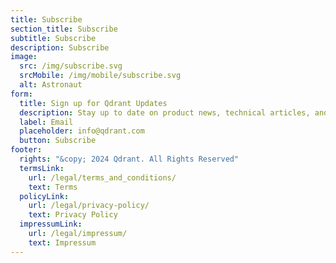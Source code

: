 ```yaml
---
title: Subscribe
section_title: Subscribe
subtitle: Subscribe 
description: Subscribe 
image: 
  src: /img/subscribe.svg
  srcMobile: /img/mobile/subscribe.svg
  alt: Astronaut
form:
  title: Sign up for Qdrant Updates
  description: Stay up to date on product news, technical articles, and upcoming educational webinars.
  label: Email
  placeholder: info@qdrant.com
  button: Subscribe
footer:
  rights: "&copy; 2024 Qdrant. All Rights Reserved"
  termsLink:
    url: /legal/terms_and_conditions/
    text: Terms
  policyLink:
    url: /legal/privacy-policy/
    text: Privacy Policy
  impressumLink:
    url: /legal/impressum/
    text: Impressum
---
```

